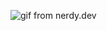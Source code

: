 ![gif from nerdy.dev](https://i.ibb.co/n85Q54t/68747470733a2f2f656e637279707465642d74626e302e677374617469632e636f6d2f696d616765733f713d74626e253341.png?raw=true)


<!--
**KiloulB/KiloulB** is a ✨ _special_ ✨ repository because its `README.md` (this file) appears on your GitHub profile.

Here are some ideas to get you started:

- 🔭 I’m currently working on ...
- 🌱 I’m currently learning ...
- 👯 I’m looking to collaborate on ...
- 🤔 I’m looking for help with ...
- 💬 Ask me about ...
- 📫 How to reach me: ...
- 😄 Pronouns: ...
- ⚡ Fun fact: ...
-->
